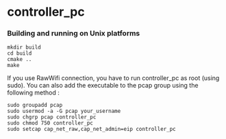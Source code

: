 # controller_pc

### Building and running on Unix platforms
```
mkdir build
cd build
cmake ..
make
```

If you use RawWifi connection, you have to run controller_pc as root (using sudo). You can also add the executable to the pcap group using the following method :
```
sudo groupadd pcap
sudo usermod -a -G pcap your_username
sudo chgrp pcap controller_pc
sudo chmod 750 controller_pc
sudo setcap cap_net_raw,cap_net_admin=eip controller_pc
```